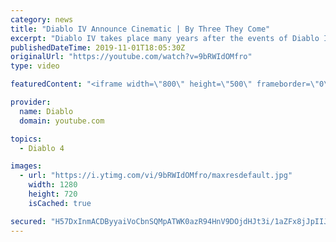 ```yaml
---
category: news
title: "Diablo IV Announce Cinematic | By Three They Come"
excerpt: "Diablo IV takes place many years after the events of Diablo III, after millions have been slaughtered by the actions of the High Heavens and Burning Hells alike."
publishedDateTime: 2019-11-01T18:05:30Z
originalUrl: "https://youtube.com/watch?v=9bRWIdOMfro"
type: video

featuredContent: "<iframe width=\"800\" height=\"500\" frameborder=\"0\" src=\"https://www.youtube.com/embed/9bRWIdOMfro\" allow=\"accelerometer; autoplay; encrypted-media; gyroscope; picture-in-picture\" allowfullscreen></iframe>"

provider:
  name: Diablo
  domain: youtube.com

topics:
  - Diablo 4

images:
  - url: "https://i.ytimg.com/vi/9bRWIdOMfro/maxresdefault.jpg"
    width: 1280
    height: 720
    isCached: true

secured: "H57DxInmACDByyaiVoCbnSQMpATWK0azR94HnV9DOjdHJt3i/1aZFx8jJpIIJy49zQPOTQSZYfsif5LQElnDJfcKAxep4AMYQL8zo+oAXM1JlQkXYzHMA1U/Q/pxjwU9j0EGg9NB3/XQvPrPS+pDJmRzR8jXIICVnV5YfLI6vp4WxQQOyRvYEYFJE59F6nGRIKokJvVfa1uXiE0110AmDK7kBM0zqfDaEq6Ms6pJrRbY6I5P+EvJxbijiw+FyhO9OYvvbtMaOyRXLS4u+LFYW18iD4x0iXnBgLnvh14bKZu7Eyb3qyudjEdcyqb1rjxB2N9X2SdqkkenDWPeEboWA8uuRKkUVRniazeIjalX9p1Cys7UgzDaiUPF3ELuXZ0YyEOdXS1w1/2zHIz4zCVMZpxTxgFIpNpvcjpSc9x/Q8fhUk4Kw5+QiJ8s4wsOhr9e;BiG56V5hzk0e1rLyA2kcpw=="
---
```


